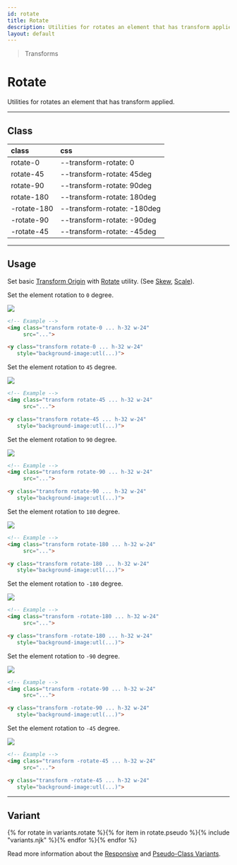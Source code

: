 ```yaml
---
id: rotate
title: Rotate
description: Utilities for rotates an element that has transform applied.
layout: default
---
```


> Transforms

# Rotate

Utilities for rotates an element that has transform applied.

---

## Class

| <span class="px-3 py-1 text-white (dark)text-charcoal-100 bg-charcoal-100 (dark)bg-gray-600 rounded-full">class</span> | <span class="px-3 py-1 text-white (dark)text-charcoal-100 bg-charcoal-100 (dark)bg-gray-600 rounded-full">css</span> |
|:--|:--|
| rotate-0 | --transform-rotate: 0 |
| rotate-45 | --transform-rotate: 45deg |
| rotate-90 | --transform-rotate: 90deg |
| rotate-180 | --transform-rotate: 180deg |
| -rotate-180 | --transform-rotate: -180deg |
| -rotate-90 | --transform-rotate: -90deg |
| -rotate-45 | --transform-rotate: -45deg |

---

## Usage

Set basic [Transform Origin](/transform-origin/) with [Rotate](/rotate/) utility. (See [Skew](/skew/), [Scale](/scale/)).

Set the element rotation to `0` degree.

<y class="my-6 mx-auto w-32">
  <y class="h-24 w-24 bg-red-300 flex justify-center items-center">
    <img class="h-20 w-20 transform rotate-0 rounded shadow"
       src="https://picsum.photos/80?=1">
  </y>
</y>

```html
<!-- Example -->
<img class="transform rotate-0 ... h-32 w-24"
     src="...">

<y class="transform rotate-0 ... h-32 w-24"
   style="background-image:utl(...)">
```

Set the element rotation to `45` degree.

<y class="my-6 mx-auto w-32">
  <y class="h-24 w-24 bg-red-300 flex justify-center items-center">
    <img class="h-20 w-20 transform rotate-45 rounded shadow"
       src="https://picsum.photos/80?=1">
  </y>
</y>

```html
<!-- Example -->
<img class="transform rotate-45 ... h-32 w-24"
     src="...">

<y class="transform rotate-45 ... h-32 w-24"
   style="background-image:utl(...)">
```

Set the element rotation to `90` degree.

<y class="my-6 mx-auto w-32">
  <y class="h-24 w-24 bg-red-300 flex justify-center items-center">
    <img class="h-20 w-20 transform rotate-90 rounded shadow"
       src="https://picsum.photos/80?=1">
  </y>
</y>

```html
<!-- Example -->
<img class="transform rotate-90 ... h-32 w-24"
     src="...">

<y class="transform rotate-90 ... h-32 w-24"
   style="background-image:utl(...)">
```

Set the element rotation to `180` degree.

<y class="my-6 mx-auto w-32">
  <y class="h-24 w-24 bg-red-300 flex justify-center items-center">
    <img class="h-20 w-20 transform rotate-180 rounded shadow"
       src="https://picsum.photos/80?=1">
  </y>
</y>

```html
<!-- Example -->
<img class="transform rotate-180 ... h-32 w-24"
     src="...">

<y class="transform rotate-180 ... h-32 w-24"
   style="background-image:utl(...)">
```

Set the element rotation to `-180` degree.

<y class="my-6 mx-auto w-32">
  <y class="h-24 w-24 bg-red-300 flex justify-center items-center">
    <img class="h-20 w-20 transform -rotate-180 rounded shadow"
       src="https://picsum.photos/80?=1">
  </y>
</y>

```html
<!-- Example -->
<img class="transform -rotate-180 ... h-32 w-24"
     src="...">

<y class="transform -rotate-180 ... h-32 w-24"
   style="background-image:utl(...)">
```

Set the element rotation to `-90` degree.

<y class="my-6 mx-auto w-32">
  <y class="h-24 w-24 bg-red-300 flex justify-center items-center">
    <img class="h-20 w-20 transform -rotate-90 rounded shadow"
       src="https://picsum.photos/80?=1">
  </y>
</y>

```html
<!-- Example -->
<img class="transform -rotate-90 ... h-32 w-24"
     src="...">

<y class="transform -rotate-90 ... h-32 w-24"
   style="background-image:utl(...)">
```

Set the element rotation to `-45` degree.

<y class="my-6 mx-auto w-32">
  <y class="h-24 w-24 bg-red-300 flex justify-center items-center">
    <img class="h-20 w-20 transform -rotate-45 rounded shadow"
       src="https://picsum.photos/80?=1">
  </y>
</y>

```html
<!-- Example -->
<img class="transform -rotate-45 ... h-32 w-24"
     src="...">

<y class="transform -rotate-45 ... h-32 w-24"
   style="background-image:utl(...)">
```

---

## Variant

<y class="flex flex-gap-2 flex-wrap justify-start items-center">{% for rotate in variants.rotate %}{% for item in rotate.pseudo %}{% include "variants.njk" %}{% endfor %}{% endfor %}</y>

Read more information about the [Responsive](/responsive) and [Pseudo-Class Variants](/pseudo-class-variants/).


